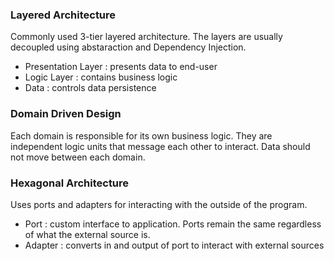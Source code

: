 ### Layered Architecture
Commonly used 3-tier layered architecture. The layers are usually decoupled using abstaraction and Dependency Injection.
- Presentation Layer : presents data to end-user
- Logic Layer : contains business logic
- Data : controls data persistence

### Domain Driven Design
Each domain is responsible for its own business logic. They are independent logic units that message each other to interact. Data should not move between each domain.
### Hexagonal Architecture
Uses ports and adapters for interacting with the outside of the program.
- Port : custom interface to application. Ports remain the same regardless of what the external source is.
- Adapter : converts in and output of port to interact with external sources